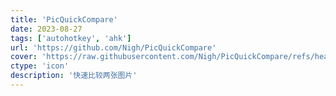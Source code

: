 ```yaml
---
title: 'PicQuickCompare'
date: 2023-08-27
tags: ['autohotkey', 'ahk']
url: 'https://github.com/Nigh/PicQuickCompare'
cover: 'https://raw.githubusercontent.com/Nigh/PicQuickCompare/refs/heads/main/logo.png'
ctype: 'icon'
description: '快速比较两张图片'
---
```


